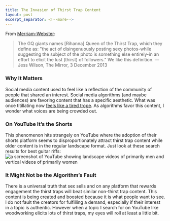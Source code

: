 ```yaml
---
title: The Invasion of Thirst Trap Content
layout: post
excerpt_separator: <!--more-->
---
```

From [Merriam-Webster](https://www.merriam-webster.com/words-at-play/what-is-a-thirst-trap):
> The GQ giants names [Rihanna] Queen of the Thirst Trap, which they define as: "the act of disingenuously posting sexy photos-while suggesting the subject of the photo is something else entirely-in an effort to elicit the lust (thirst) of followers." We like this definition. — Jess Wilson, The Mirror, 3 December 2013
<!--more-->

### Why It Matters
Social media content used to feel like a reflection of the community of people that shared an interest. Social media algorithms (and maybe audiences) are favoring content that has a specific aesthetic. What was once titillating now [feels like a tired trope](https://www.instagram.com/influencersinthewild/?hl=en). As algorithms favor this content, I wonder what voices are being crowded out.

### On YouTube It’s the Shorts
This phenomenon hits strangely on YouTube where the adoption of their shorts platform seems to disproportionately attract thirst trap content while older content is in the regular landscape format. Just look at these search results for best guitar riffs:
![a screenshot of YouTube showing landscape videos of primarily men and vertical videos of primarily women](/images/thirst-trap-youtube.png)

### It Might Not be the Algorithm’s Fault
There is a universal truth that sex sells and on any platform that rewards engagement the thirst traps will beat similar non-thirst trap content. This content is being created and boosted because it is what people want to see. I do not fault the creators for fulfilling a demand, especially if their interest in a topic is authentic. However when a topic I search for on YouTube like woodworking elicits lots of thirst traps, my eyes will roll at least a little bit.  
